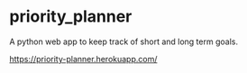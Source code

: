 # priority_planner
A python web app to keep track of short and long term goals.

https://priority-planner.herokuapp.com/
